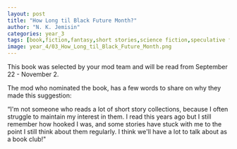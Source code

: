 ```yaml
---
layout: post
title: "How Long til Black Future Month?"
author: "N. K. Jemisin"
categories: year_3
tags: [book,fiction,fantasy,short stories,science fiction,speculative fiction]
image: year_4/03_How_Long_til_Black_Future_Month.png
---
```


This book was selected by your mod team and will be read from September 22 - November 2.

The mod who nominated the book, has a few words to share on why they made this suggestion: 

“I'm not someone who reads a lot of short story collections, because I often struggle to maintain my interest in them. I read this years ago but I still remember how hooked I was, and some stories have stuck with me to the point I still think about them regularly. I think we'll have a lot to talk about as a book club!"
